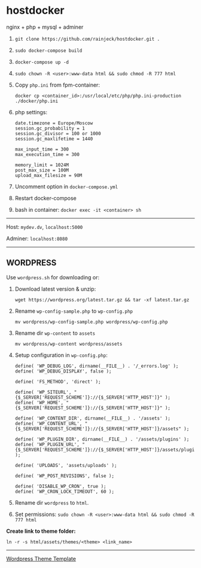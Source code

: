 # hostdocker

nginx + php + mysql + adminer

1. `git clone https://github.com/rainjeck/hostdocker.git .`

2. `sudo docker-compose build`

3. `docker-compose up -d`

4. `sudo chown -R <user>:www-data html && sudo chmod -R 777 html`

5. Copy `php.ini` from fpm-container:

    `docker cp <container_id>:/usr/local/etc/php/php.ini-production ./docker/php.ini`

6. php settings:
    ```
    date.timezone = Europe/Moscow
    session.gc_probability = 1
    session.gc_divisor = 100 or 1000
    session.gc_maxlifetime = 1440

    max_input_time = 300
    max_execution_time = 300

    memory_limit = 1024M
    post_max_size = 100M
    upload_max_filesize = 90M
    ```

7. Uncomment option in `docker-compose.yml`

8. Restart docker-compose

9. bash in container: `docker exec -it <container> sh`
---

Host: `mydev.dv`, `localhost:5000`

Adminer: `localhost:8080`

---

## WORDPRESS

Use `wordpress.sh` for downloading or:

1. Download latest version & unzip:

    `wget https://wordpress.org/latest.tar.gz && tar -xf latest.tar.gz`

2. Rename `wp-config-sample.php` to `wp-config.php`

    `mv wordpress/wp-config-sample.php wordpress/wp-config.php`

3. Rename dir `wp-content` to `assets`

    `mv wordpress/wp-content wordpress/assets`

4. Setup configuration in `wp-config.php`:

    ```
    define( 'WP_DEBUG_LOG', dirname(__FILE__) . '/_errors.log' );
    define( 'WP_DEBUG_DISPLAY', false );

    define( 'FS_METHOD', 'direct' );

    define( 'WP_SITEURL', "{$_SERVER['REQUEST_SCHEME']}://{$_SERVER['HTTP_HOST']}" );
    define( 'WP_HOME', "{$_SERVER['REQUEST_SCHEME']}://{$_SERVER['HTTP_HOST']}" );

    define( 'WP_CONTENT_DIR', dirname(__FILE__) . '/assets' );
    define( 'WP_CONTENT_URL', "{$_SERVER['REQUEST_SCHEME']}://{$_SERVER['HTTP_HOST']}/assets" );

    define( 'WP_PLUGIN_DIR', dirname(__FILE__) . '/assets/plugins' );
    define( 'WP_PLUGIN_URL', "{$_SERVER['REQUEST_SCHEME']}://{$_SERVER['HTTP_HOST']}/assets/plugins" );

    define( 'UPLOADS', 'assets/uploads' );

    define( 'WP_POST_REVISIONS', false );

    define( 'DISABLE_WP_CRON', true );
    define( 'WP_CRON_LOCK_TIMEOUT', 60 );
    ```

5. Rename dir `wordpress` to `html`.

6. Set permissions: `sudo chown -R <user>:www-data html && sudo chmod -R 777 html`

**Create link to theme folder:**

`ln -r -s html/assets/themes/<theme> <link_name>`

---
[Wordpress Theme Template](https://github.com/rainjeck/wordpress)

